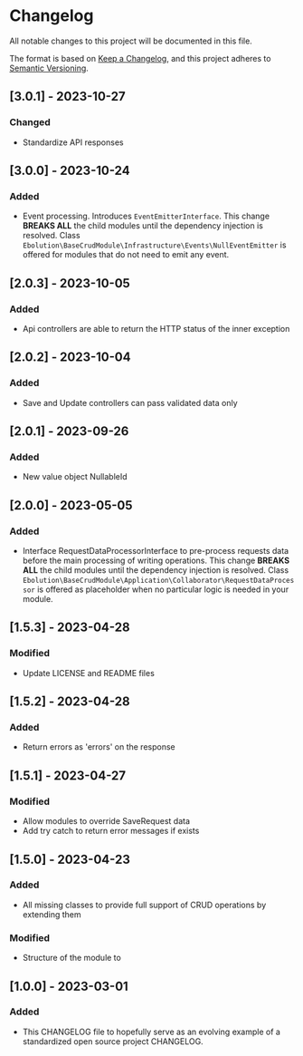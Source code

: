 # Changelog
All notable changes to this project will be documented in this file.

The format is based on [Keep a Changelog](https://keepachangelog.com/en/1.0.0/),
and this project adheres to [Semantic Versioning](https://semver.org/spec/v2.0.0.html).

## [3.0.1] - 2023-10-27
### Changed
- Standardize API responses 

## [3.0.0] - 2023-10-24
### Added
- Event processing. Introduces `EventEmitterInterface`. This change **BREAKS ALL** the child modules 
  until the  dependency injection is resolved. Class `Ebolution\BaseCrudModule\Infrastructure\Events\NullEventEmitter` 
  is offered for modules that do not need to emit any event. 

## [2.0.3] - 2023-10-05
### Added
- Api controllers are able to return the HTTP status of the inner exception

## [2.0.2] - 2023-10-04
### Added
- Save and Update controllers can pass validated data only 

## [2.0.1] - 2023-09-26
### Added
- New value object NullableId

## [2.0.0] - 2023-05-05
### Added
- Interface RequestDataProcessorInterface to pre-process requests data before the main processing of writing 
  operations. This change **BREAKS ALL** the child modules until the dependency injection is resolved. Class 
  `Ebolution\BaseCrudModule\Application\Collaborator\RequestDataProcessor` is offered as placeholder when no 
  particular logic is needed in your module.

## [1.5.3] - 2023-04-28
### Modified
- Update LICENSE and README files

## [1.5.2] - 2023-04-28
### Added
- Return errors as 'errors' on the response

## [1.5.1] - 2023-04-27
### Modified
- Allow modules to override SaveRequest data
- Add try catch to return error messages if exists

## [1.5.0] - 2023-04-23
### Added
- All missing classes to provide full support of CRUD operations by extending them

### Modified
- Structure of the module to 


## [1.0.0] - 2023-03-01
### Added
- This CHANGELOG file to hopefully serve as an evolving example of a
  standardized open source project CHANGELOG.
